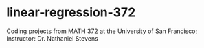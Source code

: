 # linear-regression-372
Coding projects from MATH 372 at the University of San Francisco; Instructor: Dr. Nathaniel Stevens
